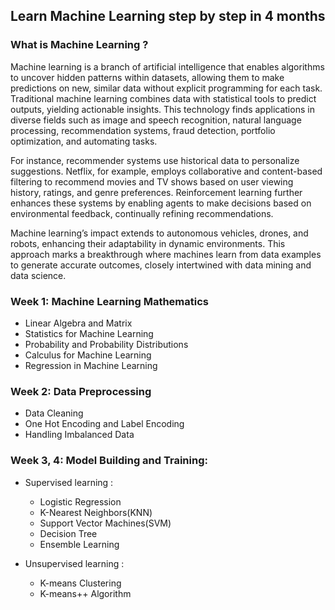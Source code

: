 ## Learn Machine Learning step by step in 4 months

### What is Machine Learning ?

Machine learning is a branch of artificial intelligence that enables algorithms to uncover hidden patterns within datasets, allowing them to make predictions on new, similar data without explicit programming for each task. 
Traditional machine learning combines data with statistical tools to predict outputs, yielding actionable insights. 
This technology finds applications in diverse fields such as image and speech recognition, natural language processing, recommendation systems, fraud detection, portfolio optimization, and automating tasks.

For instance, recommender systems use historical data to personalize suggestions. Netflix, for example, employs collaborative and content-based filtering to recommend movies and TV shows based on user viewing history, ratings, and genre preferences. 
Reinforcement learning further enhances these systems by enabling agents to make decisions based on environmental feedback, continually refining recommendations.

Machine learning’s impact extends to autonomous vehicles, drones, and robots, enhancing their adaptability in dynamic environments. 
This approach marks a breakthrough where machines learn from data examples to generate accurate outcomes, closely intertwined with data mining and data science.

### Week 1: Machine Learning Mathematics
  - Linear Algebra and Matrix
  - Statistics for Machine Learning
  - Probability and Probability Distributions
  - Calculus for Machine Learning
  - Regression in Machine Learning

### Week 2: Data Preprocessing
  - Data Cleaning
  - One Hot Encoding and Label Encoding
  - Handling Imbalanced Data

### Week 3, 4: Model Building and Training:
  - Supervised learning :
    - Logistic Regression
    - K-Nearest Neighbors(KNN)
    - Support Vector Machines(SVM)
    - Decision Tree
    - Ensemble Learning
      
  - Unsupervised learning :
    - K-means Clustering
    - K-means++ Algorithm




